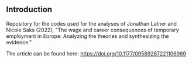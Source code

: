 ## Introduction

Repository for the codes used for the analyses of Jonathan Latner and Nicole Saks (2022), "The wage and career consequences of temporary employment in Europe: Analyzing the theories and synthesizing the evidence."

The article can be found here: https://doi.org/10.1177/09589287221106969
